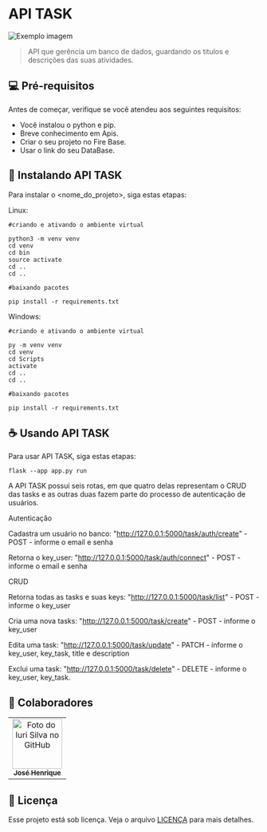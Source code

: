 # API TASK

<img src="imagem.png" alt="Exemplo imagem">

> API que gerência um banco de dados, guardando os titulos e descrições das suas atividades.



## 💻 Pré-requisitos

Antes de começar, verifique se você atendeu aos seguintes requisitos:

* Você instalou o python e pip.
* Breve conhecimento em Apis.
* Criar o seu projeto no Fire Base.
* Usar o link do seu DataBase.

## 🚀 Instalando API TASK

Para instalar o <nome_do_projeto>, siga estas etapas:

Linux:
```
#criando e ativando o ambiente virtual

python3 -m venv venv
cd venv
cd bin
source activate
cd ..
cd ..

#baixando pacotes 

pip install -r requirements.txt
```

Windows:
```
#criando e ativando o ambiente virtual

py -m venv venv
cd venv
cd Scripts
activate
cd ..
cd ..

#baixando pacotes 

pip install -r requirements.txt

```

## ☕ Usando API TASK

Para usar API TASK, siga estas etapas:

```
flask --app app.py run
```

A API TASK possui seis rotas, em que quatro delas representam o CRUD das tasks e as outras duas fazem parte do processo de autenticação de usuários.


Autenticação

Cadastra um usuário no banco: 
"http://127.0.0.1:5000/task/auth/create" - POST - informe o email e senha

Retorna o key_user: 
"http://127.0.0.1:5000/task/auth/connect" - POST - informe o email e senha


CRUD

Retorna todas as tasks e suas keys: 
"http://127.0.0.1:5000/task/list" - POST - informe o key_user

Cria uma nova tasks: 
"http://127.0.0.1:5000/task/create" - POST - informe o key_user

Edita uma task: 
"http://127.0.0.1:5000/task/update" - PATCH - informe o key_user, key_task, title e description

Exclui uma task: 
"http://127.0.0.1:5000/task/delete" - DELETE - informe o key_user, key_task.




## 🤝 Colaboradores



<table>
  <tr>
    <td align="center">
      <a href="#">
        <img src="https://avatars.githubusercontent.com/u/104796730?v=4" width="100px;" alt="Foto do Iuri Silva no GitHub"/><br>
        <sub>
          <b>José Henrique</b>
        </sub>
      </a>
    </td>
  </tr>
</table>



## 📝 Licença

Esse projeto está sob licença. Veja o arquivo [LICENÇA](LICENSE.md) para mais detalhes.
